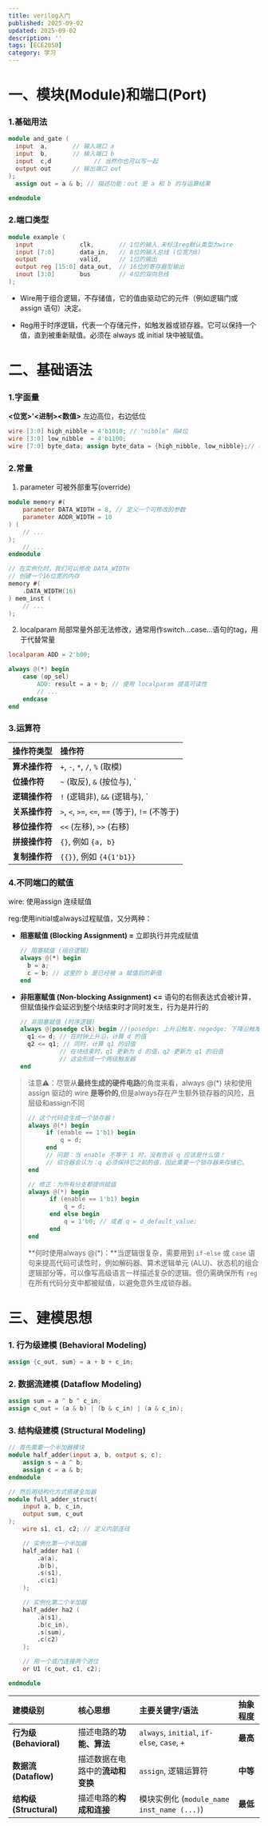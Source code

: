 ```yaml
---
title: verilog入门
published: 2025-09-02
updated: 2025-09-02
description: ''
tags: [ECE2050]
category: 学习
---
```


# 一、模块(Module)和端口(Port)

### 1.基础用法

```verilog
module and_gate (
  input  a,       // 输入端口 a
  input  b,       // 输入端口 b
  input  c,d			// 当然你也可以写一起
  output out      // 输出端口 out
); 
  assign out = a & b; // 描述功能：out 是 a 和 b 的与运算结果

endmodule
```

### 2.端口类型

```verilog
module example (
  input             clk,       // 1位的输入,未标注reg默认类型为wire
  input [7:0]       data_in,   // 8位的输入总线 (位宽为8)
  output            valid,     // 1位的输出
  output reg [15:0] data_out,  // 16位的寄存器型输出
  inout [3:0]       bus        // 4位的双向总线
);
```

- Wire用于组合逻辑，不存储值，它的值由驱动它的元件（例如逻辑门或 assign 语句）决定。 

- Reg用于时序逻辑，代表一个存储元件，如触发器或锁存器。它可以保持一个值，直到被重新赋值。必须在 always 或 initial 块中被赋值。

# 二、基础语法

### 1.字面量

**<位宽>'<进制><数值>** 左边高位，右边低位

```verilog
wire [3:0] high_nibble = 4'b1010; // "nibble" 指4位 
wire [3:0] low_nibble  = 4'b1100; 
wire [7:0] byte_data; assign byte_data = {high_nibble, low_nibble};// 将两个4位信号拼接成一个8位信号 10101100
```

### 2.常量

1. parameter 可被外部重写(override)

```verilog
module memory #(
    parameter DATA_WIDTH = 8, // 定义一个可修改的参数
    parameter ADDR_WIDTH = 10
) (
    // ...
);
    // ...
endmodule

// 在实例化时，我们可以修改 DATA_WIDTH
// 创建一个16位宽的内存
memory #(
    .DATA_WIDTH(16) 
) mem_inst (
    // ...
);
```

2. localparam 局部常量外部无法修改，通常用作switch...case...语句的tag，用于代替常量

```verilog
localparam ADD = 2'b00;

always @(*) begin
    case (op_sel)
        ADD: result = a + b; // 使用 localparam 提高可读性
        // ...
    endcase
end
```

### 3.运算符

  | 操作符类型 | 操作符 |
| :--- | :--- |
| **算术操作符** | `+`, `-`, `*`, `/`, `%` (取模) |
| **位操作符** | `~` (取反), `&` (按位与), `|` (按位或), `^` (按位异或), `~^` (按位同或) |
| **逻辑操作符** | `!` (逻辑非), `&&` (逻辑与), `||` (逻辑或) |
| **关系操作符** | `>`, `<`, `>=`, `<=`, `==` (等于), `!=` (不等于) |
| **移位操作符** | `<<` (左移), `>>` (右移) |
| **拼接操作符** | `{}`, 例如 `{a, b}` |
| **复制操作符** | `{{}}`, 例如 `{4{1'b1}}` |

### 4.不同端口的赋值

wire: 使用assign 连续赋值 

reg:使用initial或always过程赋值，又分两种：

- **阻塞赋值 (Blocking Assignment) =** 立即执行并完成赋值

  ```verilog
  // 阻塞赋值 (组合逻辑)
  always @(*) begin
    b = a;
    c = b; // 这里的 b 是已经被 a 赋值后的新值
  end
  ```

- **非阻塞赋值 (Non-blocking Assignment) <=** 语句的右侧表达式会被计算，但赋值操作会延迟到整个块结束时才同时发生，行为是并行的

  ```verilog
  // 非阻塞赋值 (时序逻辑)
  always @(posedge clk) begin //(posedge: 上升沿触发，negedge: 下降沿触发)
    q1 <= d; // 在时钟上升沿，计算 d 的值
    q2 <= q1; // 同时，计算 q1 的旧值
             // 在块结束时，q1 更新为 d 的值，q2 更新为 q1 的旧值
             // 这会形成一个两级触发器
  end
  ```

>注意⚠️：尽管从**最终生成的硬件电路**的角度来看，always @(*) 块和使用 assign 驱动的 wire **是等价的**,但是always存在产生额外锁存器的风险，且层级和assign不同
>
>```verilog
>// 这个代码会生成一个锁存器！
>always @(*) begin
>      if (enable == 1'b1) begin
>          q = d;
>      end
>      // 问题：当 enable 不等于 1 时，没有告诉 q 应该是什么值！
>      // 综合器会认为：q 必须保持它之前的值，因此需要一个锁存器来存储它。
>end
>```
>```verilog
>// 修正：为所有分支都提供赋值
>always @(*) begin
>    	if (enable == 1'b1) begin
>        	q = d;
>    	end else begin
>        	q = 1'b0; // 或者 q = d_default_value;
>    	end
>end
>```
>
>**何时使用always @(*)：**当逻辑很复杂，需要用到 `if-else` 或 `case` 语句来提高代码可读性时，例如解码器、算术逻辑单元 (ALU)、状态机的组合逻辑部分等，可以像写高级语言一样描述复杂的逻辑。但仍需确保所有 `reg` 在所有代码分支中都被赋值，以避免意外生成锁存器。 
>
>

# 三、建模思想

### 1. 行为级建模 (Behavioral Modeling)

```verilog
assign {c_out, sum} = a + b + c_in;    
```

### 2. 数据流建模 (Dataflow Modeling)


```verilog
assign sum = a ^ b ^ c_in;
assign c_out = (a & b) | (b & c_in) | (a & c_in);
```

### 3. 结构级建模 (Structural Modeling)

```verilog
// 首先需要一个半加器模块
module half_adder(input a, b, output s, c);
    assign s = a ^ b;
    assign c = a & b;
endmodule

// 然后用结构化方式搭建全加器
module full_adder_struct(
    input a, b, c_in,
    output sum, c_out
);
    wire s1, c1, c2; // 定义内部连线

    // 实例化第一个半加器
    half_adder ha1 (
        .a(a), 
        .b(b), 
        .s(s1), 
        .c(c1)
    );

    // 实例化第二个半加器
    half_adder ha2 (
        .a(s1), 
        .b(c_in), 
        .s(sum), 
        .c(c2)
    );

    // 用一个或门连接两个进位
    or U1 (c_out, c1, c2);

endmodule
```

| 建模级别                | 核心思想                         | 主要关键字/语法                             | 抽象程度 |
| :---------------------- | :------------------------------- | :------------------------------------------ | :------- |
| **行为级 (Behavioral)** | 描述电路的**功能、算法**         | `always`, `initial`, `if-else`, `case`, `+` | **最高** |
| **数据流 (Dataflow)**   | 描述数据在电路中的**流动和变换** | `assign`, 逻辑运算符                        | **中等** |
| **结构级 (Structural)** | 描述电路的**构成和连接**         | 模块实例化 (`module_name inst_name (...)`)  | **最低** |

